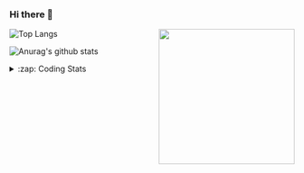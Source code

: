 ### Hi there 👋

<!--
**tao8687/tao8687** is a ✨ _special_ ✨ repository because its `README.md` (this file) appears on your GitHub profile.

Here are some ideas to get you started:

- 🔭 I’m currently working on ...
- 🌱 I’m currently learning ...
- 👯 I’m looking to collaborate on ...
- 🤔 I’m looking for help with ...
- 💬 Ask me about ...
- 📫 How to reach me: ...
- 😄 Pronouns: ...
- ⚡ Fun fact: ...
-->

<img align='right' src="https://media.giphy.com/media/M9gbBd9nbDrOTu1Mqx/giphy.gif" width="240">

  
![Top Langs](https://github-readme-stats.vercel.app/api/top-langs/?username=tao8687&layout=compact&title_color=23238E&text_color=A67D3D)

![Anurag's github stats](https://github-readme-stats.vercel.app/api?username=tao8687&show_icons=true&&text_color=A67D3D&title_color=23238E&show_icons=false&count_private=true&hide=stars)

<details>
  <summary>:zap: Coding Stats</summary>
  <br>
    
<!--START_SECTION:waka-->

```txt
From: 16 June 2025 - To: 23 June 2025

C                3 hrs 53 mins   ████████▒░░░░░░░░░░░░░░░░   33.54 %
CMake            2 hrs 7 mins    ████▓░░░░░░░░░░░░░░░░░░░░   18.31 %
Makefile         1 hr 32 mins    ███▒░░░░░░░░░░░░░░░░░░░░░   13.19 %
Markdown         1 hr 3 mins     ██▒░░░░░░░░░░░░░░░░░░░░░░   09.12 %
YAML             55 mins         ██░░░░░░░░░░░░░░░░░░░░░░░   08.00 %
```

<!--END_SECTION:waka-->
</details>
